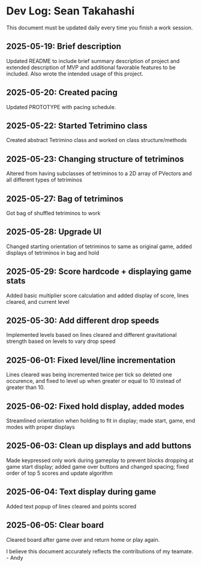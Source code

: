 # Dev Log: Sean Takahashi

This document must be updated daily every time you finish a work session.

## 2025-05-19: Brief description

Updated README to include brief summary description of project and extended description of MVP and additional favorable features to be included. Also wrote the intended usage of this project.

## 2025-05-20: Created pacing

Updated PROTOTYPE with pacing schedule. 

## 2025-05-22: Started Tetrimino class

Created abstract Tetrimino class and worked on class structure/methods

## 2025-05-23: Changing structure of tetriminos

Altered from having subclasses of tetriminos to a 2D array of PVectors and all different types of tetriminos

## 2025-05-27: Bag of tetriminos

Got bag of shuffled tetriminos to work

## 2025-05-28: Upgrade UI

Changed starting orientation of tetriminos to same as original game, added displays of tetriminos in bag and hold


## 2025-05-29: Score hardcode + displaying game stats

Added basic multiplier score calculation and added display of score, lines cleared, and current level


## 2025-05-30: Add different drop speeds

Implemented levels based on lines cleared and different gravitational strength based on levels to vary drop speed


## 2025-06-01: Fixed level/line incrementation

Lines cleared was being incremented twice per tick so deleted one occurence, and fixed to level up when greater or equal to 10 instead of greater than 10.


## 2025-06-02: Fixed hold display, added modes

Streamlined orientation when holding to fit in display; made start, game, end modes with proper displays


## 2025-06-03: Clean up displays and add buttons

Made keypressed only work during gameplay to prevent blocks dropping at game start display; added game over buttons and changed spacing; fixed order of top 5 scores and update algorithm


## 2025-06-04: Text display during game

Added text popup of lines cleared and points scored


## 2025-06-05: Clear board

Cleared board after game over and return home or play again.



I believe this document accurately reflects the contributions of my teamate. - Andy